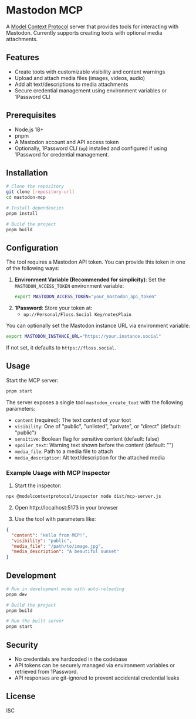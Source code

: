 # Mastodon MCP

A [Model Context Protocol](https://github.com/thefocus/modelcontextprotocol) server that provides tools for interacting with Mastodon. Currently supports creating toots with optional media attachments.

## Features

- Create toots with customizable visibility and content warnings
- Upload and attach media files (images, videos, audio)
- Add alt text/descriptions to media attachments
- Secure credential management using environment variables or 1Password CLI

## Prerequisites

- Node.js 18+
- pnpm
- A Mastodon account and API access token
- Optionally, 1Password CLI (`op`) installed and configured if using 1Password for credential management.

## Installation

```bash
# Clone the repository
git clone [repository-url]
cd mastodon-mcp

# Install dependencies
pnpm install

# Build the project
pnpm build
```

## Configuration

The tool requires a Mastodon API token. You can provide this token in one of the following ways:

1.  **Environment Variable (Recommended for simplicity)**:
    Set the `MASTODON_ACCESS_TOKEN` environment variable:
    ```bash
    export MASTODON_ACCESS_TOKEN="your_mastodon_api_token"
    ```
2.  **1Password**: Store your token at:
    - `op://Personal/Floss.Social Key/notesPlain`

You can optionally set the Mastodon instance URL via environment variable:

```bash
export MASTODON_INSTANCE_URL="https://your.instance.social"
```

If not set, it defaults to `https://floss.social`.

## Usage

Start the MCP server:

```bash
pnpm start
```

The server exposes a single tool `mastodon_create_toot` with the following parameters:

- `content` (required): The text content of your toot
- `visibility`: One of "public", "unlisted", "private", or "direct" (default: "public")
- `sensitive`: Boolean flag for sensitive content (default: false)
- `spoiler_text`: Warning text shown before the content (default: "")
- `media_file`: Path to a media file to attach
- `media_description`: Alt text/description for the attached media

### Example Usage with MCP Inspector

1. Start the inspector:

```bash
npx @modelcontextprotocol/inspector node dist/mcp-server.js
```

2. Open http://localhost:5173 in your browser

3. Use the tool with parameters like:

```json
{
  "content": "Hello from MCP!",
  "visibility": "public",
  "media_file": "/path/to/image.jpg",
  "media_description": "A beautiful sunset"
}
```

## Development

```bash
# Run in development mode with auto-reloading
pnpm dev

# Build the project
pnpm build

# Run the built server
pnpm start
```

## Security

- No credentials are hardcoded in the codebase
- API tokens can be securely managed via environment variables or retrieved from 1Password.
- API responses are git-ignored to prevent accidental credential leaks

## License

ISC
